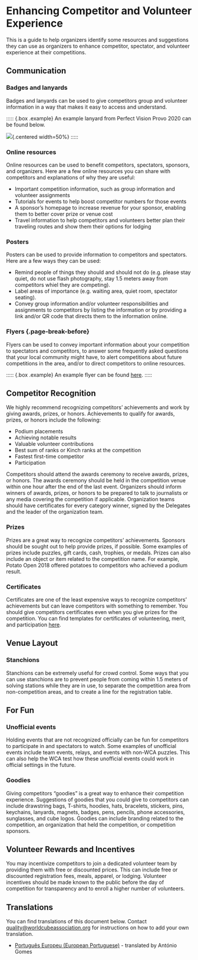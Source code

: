 # Enhancing Competitor and Volunteer Experience

This is a guide to help organizers identify some resources and suggestions they can use as organizers to enhance competitor, spectator, and volunteer experience at their competitions.

## Communication

### Badges and lanyards

Badges and lanyards can be used to give competitors group and volunteer information in a way that makes it easy to access and understand.

::::: {.box .example}
An example lanyard from Perfect Vision Provo 2020 can be found below.

![](images/lanyard.png){.centered width=50%}
:::::

### Online resources

Online resources can be used to benefit competitors, spectators, sponsors, and organizers. Here are a few online resources you can share with competitors and explanations of why they are useful:

- Important competition information, such as group information and volunteer assignments
- Tutorials for events to help boost competitor numbers for those events
- A sponsor’s homepage to increase revenue for your sponsor, enabling them to better cover prize or venue cost
- Travel information to help competitors and volunteers better plan their traveling routes and show them their options for lodging

### Posters

Posters can be used to provide information to competitors and spectators. Here are a few ways they can be used:

- Remind people of things they should and should not do (e.g. please stay quiet, do not use flash photography, stay 1.5 meters away from competitors whiel they are competing).
- Label areas of importance (e.g. waiting area, quiet room, spectator seating).
- Convey group information and/or volunteer responsibilities and assignments to competitors by listing the information or by providing a link and/or QR code that directs them to the information online.

### Flyers {.page-break-before}

Flyers can be used to convey important information about your competition to spectators and competitors, to answer some frequently asked questions that your local community might have, to alert competitions about future competitions in the area, and/or to direct competitors to online resources.

::::: {.box .example}
An example flyer can be found [here](https://docs.google.com/document/d/1cjlvbTQ-e8_TzviEfQ_OUggNtEh-1R7GhKWMU-7IW28/edit?usp=sharing).
:::::

## Competitor Recognition

We highly recommend recognizing competitors’ achievements and work by giving awards, prizes, or honors. Achievements to qualify for awards, prizes, or honors include the following:

- Podium placements
- Achieving notable results
- Valuable volunteer contributions
- Best sum of ranks or Kinch ranks at the competition
- Fastest first-time competitor
- Participation

Competitors should attend the awards ceremony to receive awards, prizes, or honors. The awards ceremony should be held in the competition venue within one hour after the end of the last event. Organizers should inform winners of awards, prizes, or honors to be prepared to talk to journalists or any media covering the competition if applicable. Organization teams should have certificates for every category winner, signed by the Delegates and the leader of the organization team.

### Prizes

Prizes are a great way to recognize competitors’ achievements. Sponsors should be sought out to help provide prizes, if possible. Some examples of prizes include puzzles, gift cards, cash, trophies, or medals. Prizes can also include an object or item related to the competition name. For example, Potato Open 2018 offered potatoes to competitors who achieved a podium result.

### Certificates

Certificates are one of the least expensive ways to recognize competitors’ achievements but can leave competitors with something to remember. You should give competitors certificates even when you give prizes for the competition. You can find templates for certificates of volunteering, merit, and participation [here](https://drive.google.com/drive/folders/1jrMWgOgNscPDqoxzgnEQ1bnV9D4FDzLj).

## Venue Layout

### Stanchions

Stanchions can be extremely useful for crowd control. Some ways that you can use stanchions are to prevent people from coming within 1.5 meters of solving stations while they are in use, to separate the competition area from non-competition areas, and to create a line for the registration table.

## For Fun

### Unofficial events

Holding events that are not recognized officially can be fun for competitors to participate in and spectators to watch. Some examples of unofficial events include team events, relays, and events with non-WCA puzzles. This can also help the WCA test how these unofficial events could work in official settings in the future.

### Goodies

Giving competitors “goodies” is a great way to enhance their competition experience. Suggestions of goodies that you could give to competitors can include drawstring bags, T-shirts, hoodies, hats, bracelets, stickers, pins, keychains, lanyards, magnets, badges, pens, pencils, phone accessories, sunglasses, and cube logos. Goodies can include branding related to the competition, an organization that held the competition, or competition sponsors.

## Volunteer Rewards and Incentives

You may incentivize competitors to join a dedicated volunteer team by providing them with free or discounted prices. This can include free or discounted registration fees, meals, apparel, or lodging. Volunteer incentives should be made known to the public before the day of competition for transparency and to enroll a higher number of volunteers.

<div class="spacer"></div>

## Translations

You can find translations of this document below. Contact [quality@worldcubeassociation.org](mailto:quality@worldcubeassociation.org) for instructions on how to add your own translation.

- [Português Europeu (European Portuguese)](wcadoc{edudoc/organizer-guidelines/pt/enhancing-experience.pdf}) - translated by António Gomes
